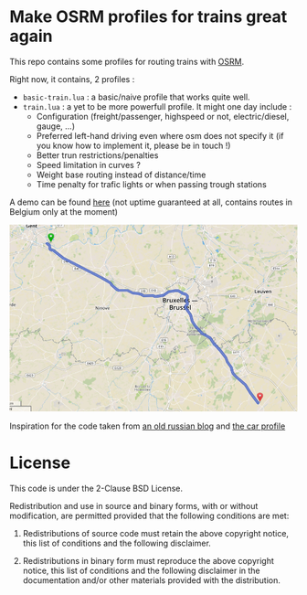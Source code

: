 # Make OSRM profiles for trains great again

This repo contains some profiles for routing trains with [OSRM](http://project-osrm.org/).

Right now, it contains, 2 profiles :

* `basic-train.lua` : a basic/naive profile that works quite well.
* `train.lua` : a yet to be more powerfull profile. It might one day include :
    * Configuration (freight/passenger, highspeed or not, electric/diesel, gauge, ...)
    * Preferred left-hand driving even where osm does not specify it (if you know how to implement it, please be in touch !)
    * Better trun restrictions/penalties
    * Speed limitation in curves ?
    * Weight base routing instead of distance/time
    * Time penalty for trafic lights or when passing trough stations

A demo can be found [here](http://osrm-demo.partou.se/) (not uptime guaranteed at all, contains routes in Belgium only at the moment)

![screenshot of the demo](.screenshot.png)


Inspiration for the code taken from [an old russian blog](http://flexnst.ru/2015/11/20/osrm-railway-profile/) and [the car profile](https://github.com/Project-OSRM/osrm-backend/blob/master/profiles/car.lua)

# License

This code is under the 2-Clause BSD License.

Redistribution and use in source and binary forms, with or without modification, are permitted provided that the following conditions are met:

1. Redistributions of source code must retain the above copyright notice, this list of conditions and the following disclaimer.

2. Redistributions in binary form must reproduce the above copyright notice, this list of conditions and the following disclaimer in the documentation and/or other materials provided with the distribution.
